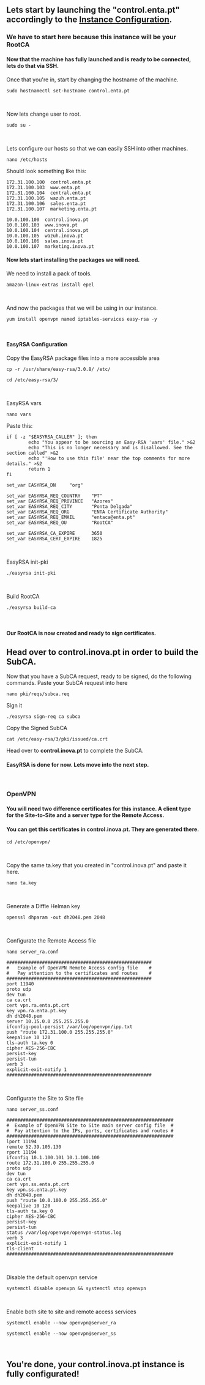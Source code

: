 ## Lets start by launching the "control.enta.pt" accordingly to the [Instance Configuration](https://github.com/rodrigopires01/AWS-Cloud/blob/main/Project/EC2/Instance%20Configuration.md).
### We have to start here because this instance will be your RootCA

#### Now that the machine has fully launched and is ready to be connected, lets do that via SSH.

Once that you're in, start by changing the hostname of the machine.

```
sudo hostnamectl set-hostname control.enta.pt
```

<br>

Now lets change user to root.
```
sudo su -
```

<br>

Lets configure our hosts so that we can easily SSH into other machines.
```
nano /etc/hosts
```
Should look something like this: 
```
172.31.100.100  control.enta.pt
172.31.100.103  www.enta.pt
172.31.100.104  central.enta.pt
172.31.100.105  wazuh.enta.pt
172.31.100.106  sales.enta.pt
172.31.100.107  marketing.enta.pt

10.0.100.100  control.inova.pt
10.0.100.103  www.inova.pt
10.0.100.104  central.inova.pt
10.0.100.105  wazuh.inova.pt
10.0.100.106  sales.inova.pt
10.0.100.107  marketing.inova.pt
```

#### Now lets start installing the packages we will need.
We need to install a pack of tools.
```
amazon-linux-extras install epel
```

<br>

And now the packages that we will be using in our instance.
```
yum install openvpn named iptables-services easy-rsa -y
```

<br>

#### EasyRSA Configuration
Copy the EasyRSA package files into a more accessible area
```
cp -r /usr/share/easy-rsa/3.0.8/ /etc/
```
```
cd /etc/easy-rsa/3/
```

<br>

EasyRSA vars
```
nano vars
```
Paste this:
```
if [ -z "$EASYRSA_CALLER" ]; then
        echo "You appear to be sourcing an Easy-RSA 'vars' file." >&2
        echo "This is no longer necessary and is disallowed. See the section called" >&2
        echo "'How to use this file' near the top comments for more details." >&2
        return 1
fi

set_var EASYRSA_DN     "org"

set_var EASYRSA_REQ_COUNTRY    "PT"
set_var EASYRSA_REQ_PROVINCE   "Azores"
set_var EASYRSA_REQ_CITY       "Ponta Delgada"
set_var EASYRSA_REQ_ORG        "ENTA Certificate Authority"
set_var EASYRSA_REQ_EMAIL      "entaca@enta.pt"
set_var EASYRSA_REQ_OU         "RootCA"

set_var EASYRSA_CA_EXPIRE      3650
set_var EASYRSA_CERT_EXPIRE    1825
```

<br>

EasyRSA init-pki
```
./easyrsa init-pki
```

<br>

Build RootCA
```
./easyrsa build-ca
```

<br>

#### Our RootCA is now created and ready to sign certificates.
Head over to **control.inova.pt** in order to build the SubCA.
---
Now that you have a SubCA request, ready to be signed, do the following commands.
Paste your SubCA request into here
```
nano pki/reqs/subca.req
```
Sign it
```
./easyrsa sign-req ca subca
```
Copy the Signed SubCA
```
cat /etc/easy-rsa/3/pki/issued/ca.crt
```
Head over to **control.inova.pt** to complete the SubCA.

#### EasyRSA is done for now. Lets move into the next step.

<br>

### OpenVPN
#### You will need two difference certificates for this instance. A client type for the Site-to-Site and a server type for the Remote Access.
#### You can get this certificates in control.inova.pt. They are generated there.
```
cd /etc/openvpn/
```

<br>

Copy the same ta.key that you created in "control.inova.pt" and paste it here.
```
nano ta.key
```

<br>

Generate a Diffie Helman key
```
openssl dhparam -out dh2048.pem 2048
```

<br>

Configurate the Remote Access file
```
nano server_ra.conf
```
```
#####################################################
#   Example of OpenVPN Remote Access config file    #
#   Pay attention to the certificates and routes    #
#####################################################
port 11940
proto udp
dev tun
ca ca.crt
cert vpn.ra.enta.pt.crt
key vpn.ra.enta.pt.key
dh dh2048.pem
server 10.15.0.0 255.255.255.0
ifconfig-pool-persist /var/log/openvpn/ipp.txt
push "route 172.31.100.0 255.255.255.0"
keepalive 10 120
tls-auth ta.key 0
cipher AES-256-CBC
persist-key
persist-tun
verb 3
explicit-exit-notify 1
#####################################################
```

<br>

Configurate the Site to Site file
```
nano server_ss.conf
```
```
#############################################################
#  Example of OpenVPN Site to Site main server config file  #
#  Pay attention to the IPs, ports, certificates and routes #
#############################################################
lport 11194
remote 52.39.105.130
rport 11194
ifconfig 10.1.100.101 10.1.100.100
route 172.31.100.0 255.255.255.0
proto udp
dev tun
ca ca.crt
cert vpn.ss.enta.pt.crt
key vpn.ss.enta.pt.key
dh dh2048.pem
push "route 10.0.100.0 255.255.255.0"
keepalive 10 120
tls-auth ta.key 0
cipher AES-256-CBC
persist-key
persist-tun
status /var/log/openvpn/openvpn-status.log
verb 3
explicit-exit-notify 1
tls-client
#############################################################
```

<br>

Disable the default openvpn service
```
systemctl disable openvpn && systemctl stop openvpn
```

<br>

Enable both site to site and remote access services
```
systemctl enable --now openvpn@server_ra
```
```
systemctl enable --now openvpn@server_ss
```




<br>

## You're done, your control.inova.pt instance is fully configurated!
